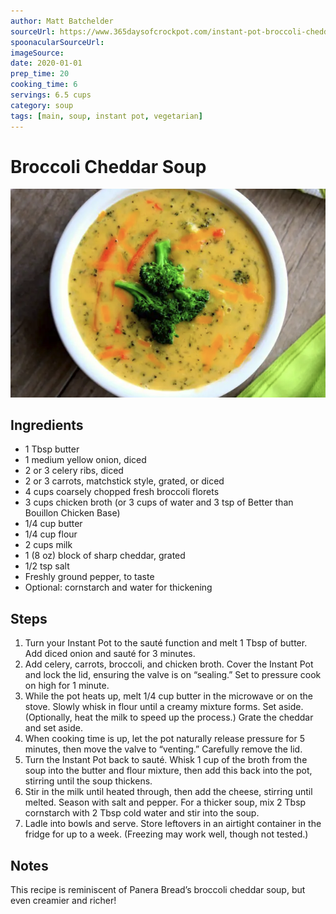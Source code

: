 ```yaml
---
author: Matt Batchelder
sourceUrl: https://www.365daysofcrockpot.com/instant-pot-broccoli-cheddar-soup/print/10937/
spoonacularSourceUrl: 
imageSource:
date: 2020-01-01
prep_time: 20
cooking_time: 6
servings: 6.5 cups
category: soup
tags: [main, soup, instant pot, vegetarian]
---
```

# Broccoli Cheddar Soup

![Image of Broccoli Cheddar Soup](../img/broccoli-cheddar-soup.jpeg)

## Ingredients
- 1 Tbsp butter
- 1 medium yellow onion, diced
- 2 or 3 celery ribs, diced
- 2 or 3 carrots, matchstick style, grated, or diced
- 4 cups coarsely chopped fresh broccoli florets
- 3 cups chicken broth (or 3 cups of water and 3 tsp of Better than Bouillon Chicken Base)
- 1/4 cup butter
- 1/4 cup flour
- 2 cups milk
- 1 (8 oz) block of sharp cheddar, grated
- 1/2 tsp salt
- Freshly ground pepper, to taste
- Optional: cornstarch and water for thickening

## Steps
1. Turn your Instant Pot to the sauté function and melt 1 Tbsp of butter. Add diced onion and sauté for 3 minutes.
2. Add celery, carrots, broccoli, and chicken broth. Cover the Instant Pot and lock the lid, ensuring the valve is on “sealing.” Set to pressure cook on high for 1 minute.
3. While the pot heats up, melt 1/4 cup butter in the microwave or on the stove. Slowly whisk in flour until a creamy mixture forms. Set aside. (Optionally, heat the milk to speed up the process.) Grate the cheddar and set aside.
4. When cooking time is up, let the pot naturally release pressure for 5 minutes, then move the valve to “venting.” Carefully remove the lid.
5. Turn the Instant Pot back to sauté. Whisk 1 cup of the broth from the soup into the butter and flour mixture, then add this back into the pot, stirring until the soup thickens.
6. Stir in the milk until heated through, then add the cheese, stirring until melted. Season with salt and pepper. For a thicker soup, mix 2 Tbsp cornstarch with 2 Tbsp cold water and stir into the soup.
7. Ladle into bowls and serve. Store leftovers in an airtight container in the fridge for up to a week. (Freezing may work well, though not tested.)

## Notes
This recipe is reminiscent of Panera Bread’s broccoli cheddar soup, but even creamier and richer!
